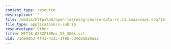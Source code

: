 ```yaml
---
content_type: resource
description: ''
file: /media/https%3A/open-learning-course-data-rc.s3.amazonaws.com/18-02sc-multivariable-calculus-fall-2010/71de00b34f414c251f8bcd4d6a82ea22_MIT18_02SCF10Rec_55_300k.srt
file_type: application/x-subrip
resourcetype: Other
title: MIT18_02SCF10Rec_55_300k.srt
uid: 71de00b3-4f41-4c25-1f8b-cd4d6a82ea22
---
```

